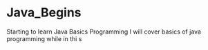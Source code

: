 # Java_Begins
Starting to learn Java Basics Programming
I will cover basics of java programming while in thi s

